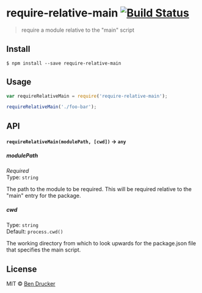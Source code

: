 # require-relative-main [![Build Status](https://travis-ci.org/bendrucker/require-relative-main.svg?branch=master)](https://travis-ci.org/bendrucker/require-relative-main)

> require a module relative to the "main" script

## Install

```
$ npm install --save require-relative-main
```


## Usage

```js
var requireRelativeMain = require('require-relative-main');

requireRelativeMain('./foo-bar');
```

## API

#### `requireRelativeMain(modulePath, [cwd])` -> `any`

##### modulePath

*Required*  
Type: `string`

The path to the module to be required. This will be required relative to the "main" entry for the package.

##### cwd

Type: `string`  
Default: `process.cwd()`

The working directory from which to look upwards for the package.json file that specifies the main script.

## License

MIT © [Ben Drucker](http://bendrucker.me)
